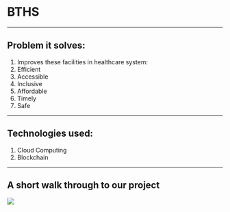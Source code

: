 # BTHS
----

## Problem it solves:
1. Improves these facilities in healthcare system:
2. Efficient
3. Accessible
4. Inclusive
5. Affordable
6. Timely
7. Safe

---

## Technologies used:
1. Cloud Computing
2. Blockchain

---

## A short walk through to our project
![](https://github.com/CCBAHS/CCBAHS/blob/d18b6a9f59ff04f4074b10998885e7d45bccc56f/BTHS%20Presentation.gif)

